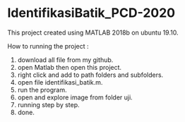 # IdentifikasiBatik_PCD-2020

This project created using MATLAB 2018b on ubuntu 19.10.

How to running the project :
1. download all file from my github.
2. open Matlab then open this project.
3. right click and add to path folders and subfolders.
4. open file identifikasi_batik.m.
5. run the program.
6. open and explore image from folder uji.
7. running step by step.
8. done.
